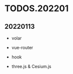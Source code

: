 # TODOS.202201

## 20220113

- volar
- vue-router

- hook
- three.js & Cesium.js

<!-- - 异步组件案例
- SFCs 模式案例
- ts interface 案例
- 修复 VueCesium 不渲染的问题
- 代码格式化相关 prettier & husky
- 添加路由 & 菜单组件
- 页面和组件分类整理 -->

